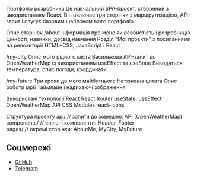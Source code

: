 Портфоліо розробника
Це навчальний SPA-проєкт, створений з використанням React. Він включає три сторінки з маршрутизацією, API-запит і слугує базовим шаблоном мого портфоліо.

Опис сторінок
/about
Інформація про мене як особистість і розробницю
Цінності, навички, досвід навчання
Розділ "Мої проєкти" з посиланнями на репозиторії HTML+CSS, JavaScript і React

/my-city
Опис мого рідного міста Василькова
API-запит до OpenWeatherMap із використанням useEffect та useState
Виводяться: температура, опис погоди, координати

/my-future
Три кроки до мого майбутнього
Натхненна цитата
Опис роботи мрії
Таймлайн і надихаючі зображення

Використані технології
React
React Router
useState, useEffect
OpenWeatherMap API
CSS Modules
react-icons

Структура проєкту
api/         // запити до зовнішніх API (OpenWeatherMap)  
components/  // спільні компоненти: Header, Footer  
pages/       // окремі сторінки: AboutMe, MyCity, MyFuture  

## Соцмережі
- [GitHub](https://github.com/RossYatsiuk)
- [Telegram](https://web.telegram/MercyStyle)
